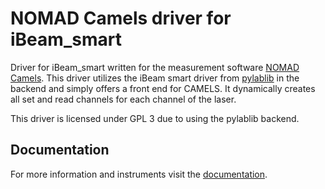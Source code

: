 # NOMAD Camels driver for iBeam_smart

Driver for iBeam_smart written for the measurement software [NOMAD Camels](https://fau-lap.github.io/NOMAD-CAMELS/).
This driver utilizes the iBeam smart driver from [pylablib](https://pylablib.readthedocs.io/en/latest/devices/Toptica.html) in the backend and simply offers a front end for CAMELS. It dynamically creates all set and read channels for each channel of the laser.

This driver is licensed under GPL 3 due to using the pylablib backend.

## Documentation

For more information and instruments visit the [documentation](https://fau-lap.github.io/NOMAD-CAMELS/doc/instruments/instruments.html).